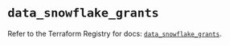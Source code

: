 # `data_snowflake_grants`

Refer to the Terraform Registry for docs: [`data_snowflake_grants`](https://registry.terraform.io/providers/snowflake-labs/snowflake/0.99.0/docs/data-sources/grants).
